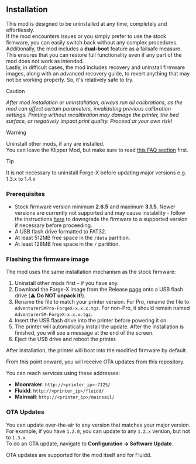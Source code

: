 ## Installation

This mod is designed to be uninstalled at any time, completely and effortlessly.  
If the mod encounters issues or you simply prefer to use the stock firmware, you can easily switch back without any complex procedures.   
Additionally, the mod includes a **dual-boot** feature as a failsafe measure. This ensures that you can restore full functionality even if any part of the mod does not work as intended.  
Lastly, in difficult cases, the mod includes recovery and uninstall firmware images, along with an advanced recovery guide, to revert anything that may not be working properly. So, it's relatively safe to try.


> [!CAUTION]
> *After mod installation or uninstallation, always run all calibrations, as the mod can affect certain parameters, invalidating previous calibration settings.*
> *Printing without recalibration may damage the printer, the bed surface, or negatively impact print quality.*
> *Proceed at your own risk!*


> [!WARNING]
> Uninstall other mods, if any are installed.   
> You can leave the Klipper Mod, but make sure to read [this FAQ section](/docs/FAQ.md#do-i-need-to-uninstall-the-earlier-klipper-mod-before-installing-the-new-mod) first.


> [!TIP]
> It is not necessary to uninstall Forge-X before updating major versions
> e.g. 1.3.x to 1.4.x

### Prerequisites
- Stock firmware version minimum **2.6.5** and maximum **3.1.5**. Newer versions are currently not supported and may cause instability - follow the instructions [here](/docs/UNINSTALL.md#flashing-factory-firmware) to downgrade the firmware to a supported version if necessary before proceeding.
- A USB flash drive formatted to FAT32.
- At least 512MB free space in the `/data` partition.
- At least 128MB free space in the `/` partition.

### Flashing the firmware image

The mod uses the same installation mechanism as the stock firmware:   
1. Uninstall other mods first - if you have any.
2. Download the Forge-X image from the Release [page](https://github.com/drA1ex/ff5m/releases) onto a USB flash drive (⚠️ **Do NOT unpack it!**).  
3. Rename the file to match your printer version. For Pro, rename the file to `Adventurer5MPro-ForgeX-x.x.x.tgz`. For non-Pro, it should remain named `Adventurer5M-ForgeX-x.x.x.tgz`.  
4. Insert the USB flash drive into the printer before powering it on.  
5. The printer will automatically install the update. After the installation is finished, you will see a message at the end of the screen.  
6. Eject the USB drive and reboot the printer.  

After installation, the printer will boot into the modified firmware by default.

From this point onward, you will receive OTA updates from this repository.

You can reach services using these addresses:  
- **Moonraker**: `http://<printer_ip>:7125/`  
- **Fluidd**: `http://<printer_ip>/fluidd/`  
- **Mainsail**: `http://<printer_ip>/mainsail/`  

### OTA Updates

You can update over-the-air to any version that matches your major version. For example, if you have `1.2.0`, you can update to any `1.2.x` version, but not to `1.3.x`.  
To do an OTA update, navigate to **Configuration -> Software Update**.  

OTA updates are supported for the mod itself and for Fluidd.
